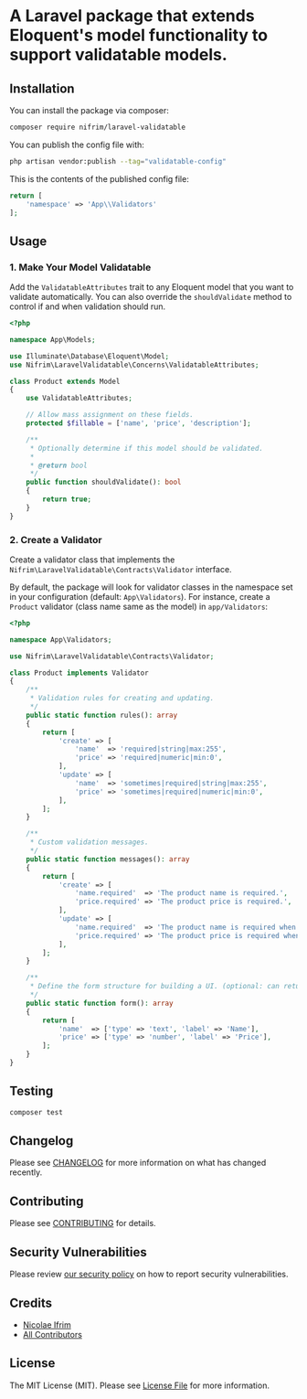 # A Laravel package that extends Eloquent's model functionality to support validatable models.

## Installation

You can install the package via composer:

```bash
composer require nifrim/laravel-validatable
```

You can publish the config file with:

```bash
php artisan vendor:publish --tag="validatable-config"
```

This is the contents of the published config file:

```php
return [
    'namespace' => 'App\\Validators'
];
```

## Usage

### 1. Make Your Model Validatable

Add the `ValidatableAttributes` trait to any Eloquent model that you want to validate automatically. You can also override the `shouldValidate` method to control if and when validation should run.

```php
<?php

namespace App\Models;

use Illuminate\Database\Eloquent\Model;
use Nifrim\LaravelValidatable\Concerns\ValidatableAttributes;

class Product extends Model
{
    use ValidatableAttributes;

    // Allow mass assignment on these fields.
    protected $fillable = ['name', 'price', 'description'];

    /**
     * Optionally determine if this model should be validated.
     *
     * @return bool
     */
    public function shouldValidate(): bool
    {
        return true;
    }
}
```

### 2. Create a Validator

Create a validator class that implements the `Nifrim\LaravelValidatable\Contracts\Validator` interface.

By default, the package will look for validator classes in the namespace set in your configuration (default: `App\Validators`). For instance, create a `Product` validator (class name same as the model) in `app/Validators`:

```php
<?php

namespace App\Validators;

use Nifrim\LaravelValidatable\Contracts\Validator;

class Product implements Validator
{
    /**
     * Validation rules for creating and updating.
     */
    public static function rules(): array
    {
        return [
            'create' => [
                'name'  => 'required|string|max:255',
                'price' => 'required|numeric|min:0',
            ],
            'update' => [
                'name'  => 'sometimes|required|string|max:255',
                'price' => 'sometimes|required|numeric|min:0',
            ],
        ];
    }

    /**
     * Custom validation messages.
     */
    public static function messages(): array
    {
        return [
            'create' => [
                'name.required'  => 'The product name is required.',
                'price.required' => 'The product price is required.',
            ],
            'update' => [
                'name.required'  => 'The product name is required when updating.',
                'price.required' => 'The product price is required when updating.',
            ],
        ];
    }

    /**
     * Define the form structure for building a UI. (optional: can return empty array)
     */
    public static function form(): array
    {
        return [
            'name'  => ['type' => 'text', 'label' => 'Name'],
            'price' => ['type' => 'number', 'label' => 'Price'],
        ];
    }
}
```

## Testing

```bash
composer test
```

## Changelog

Please see [CHANGELOG](CHANGELOG.md) for more information on what has changed recently.

## Contributing

Please see [CONTRIBUTING](CONTRIBUTING.md) for details.

## Security Vulnerabilities

Please review [our security policy](../../security/policy) on how to report security vulnerabilities.

## Credits

- [Nicolae Ifrim](https://github.com/nifrim)
- [All Contributors](../../contributors)

## License

The MIT License (MIT). Please see [License File](LICENSE.md) for more information.
